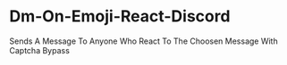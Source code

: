# Dm-On-Emoji-React-Discord
Sends A Message To Anyone Who React To The Choosen Message With Captcha Bypass
